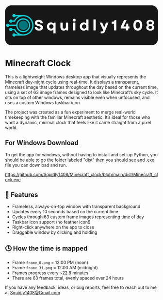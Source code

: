 ![Logo](https://raw.githubusercontent.com/Squidly1408/Squidly1408/refs/heads/main/images/Squidly1408%20banner%20(Black%20Button%20Background).png)

# Minecraft Clock

This is a lightweight Windows desktop app that visually represents the Minecraft day-night cycle using real-time. It displays a transparent, frameless image that updates throughout the day based on the current time, using a set of 63 image frames designed to look like Minecraft’s sky cycle. It sits on top of other windows, remains visible even when unfocused, and uses a custom Windows taskbar icon.

The project was created as a fun experiment to merge real-world timekeeping with the familiar Minecraft aesthetic. It’s ideal for those who want a dynamic, minimal clock that feels like it came straight from a pixel world.

## For Windows Download
To get the app for windows, without having to install and set-up Python, you should be able to go the folder labeled "dist" then you should see and .exe file you can download and run.

https://github.com/Squidly1408/Minecraft_clock/blob/main/dist/Minecraft_clock.exe

## 🧱 Features

- Frameless, always-on-top window with transparent background
- Updates every 10 seconds based on the current time
- Cycles through 63 custom frame images representing time of day
- Taskbar icon support (no feather icon!)
- Right-click anywhere on the app to close
- Draggable window by clicking and holding

## 🕓 How the time is mapped

- Frame `frame_0.png` = 12:00 PM (noon)
- Frame `frame_31.png` = 12:00 AM (midnight)
- Frames progress every ~22.8 minutes
- There are 63 frames total, evenly spaced over 24 hours


If you have any feedback, ideas, or bug reports, feel free to reach out to me at Squidly1408@Gmail.com
